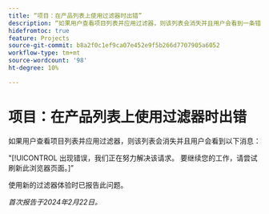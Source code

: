 ```yaml
---
title: “项目：在产品列表上使用过滤器时出错”
description: “如果用户查看项目列表并应用过滤器，则该列表会消失并且用户会看到一条错误消息。”
hidefromtoc: true
feature: Projects
source-git-commit: b8a2f0c1ef9ca07e452e9f5b266d7707905a6052
workflow-type: tm+mt
source-wordcount: '98'
ht-degree: 10%

---
```



# 项目：在产品列表上使用过滤器时出错

如果用户查看项目列表并应用过滤器，则该列表会消失并且用户会看到以下消息：

&quot;[!UICONTROL 出现错误，我们正在努力解决该请求。 要继续您的工作，请尝试刷新此浏览器页面。]”

使用新的过滤器体验时已报告此问题。

_首次报告于2024年2月22日。_
